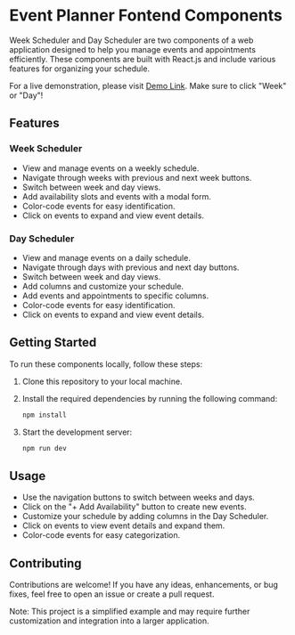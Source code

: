 # Event Planner Fontend Components

Week Scheduler and Day Scheduler are two components of a web application designed to help you manage events and appointments efficiently. These components are built with React.js and include various features for organizing your schedule.

For a live demonstration, please visit [Demo Link](https://event-planner-frontend.onrender.com/). Make sure to click "Week" or "Day"!

## Features

### Week Scheduler

- View and manage events on a weekly schedule.
- Navigate through weeks with previous and next week buttons.
- Switch between week and day views.
- Add availability slots and events with a modal form.
- Color-code events for easy identification.
- Click on events to expand and view event details.

### Day Scheduler

- View and manage events on a daily schedule.
- Navigate through days with previous and next day buttons.
- Switch between week and day views.
- Add columns and customize your schedule.
- Add events and appointments to specific columns.
- Color-code events for easy identification.
- Click on events to expand and view event details.

## Getting Started

To run these components locally, follow these steps:

1. Clone this repository to your local machine.
2. Install the required dependencies by running the following command:

   ```bash
   npm install

3. Start the development server:

   ```bash
   npm run dev
Usage
-----

-   Use the navigation buttons to switch between weeks and days.
-   Click on the "+ Add Availability" button to create new events.
-   Customize your schedule by adding columns in the Day Scheduler.
-   Click on events to view event details and expand them.
-   Color-code events for easy categorization.

Contributing
------------

Contributions are welcome! If you have any ideas, enhancements, or bug fixes, feel free to open an issue or create a pull request.

Note: This project is a simplified example and may require further customization and integration into a larger application.


